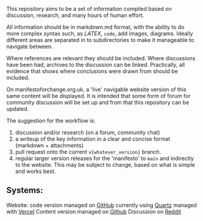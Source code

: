 This repository aims to be a set of information compiled based on discussion, research, and many hours of human effort.

All information should be in markdown.md format, with the ability to do more complex syntax such, as $LATEX$,  `code`, add images, diagrams. Ideally different areas are separated in to subdirectories to make it manageable to navigate between. 

Where references are relevant they should be included. Where discussions have been had, archives to the discussion can be linked. Practically, all evidence that shows where conclusions were drawn from should be included.

On manifestoforchange.org.uk, a 'live' navigable website version of this same content will be displayed. It is intended that some form of forum for community discussion will be set up and from that this repository can be updated.

The suggestion for the workflow is:
1. discussion and/or research (on a forum, community chat)
2. a writeup of the key information in a clear and concise format (markdown + attachments)
3. pull request onto the current `v{whatever_version}` branch.
4. regular larger version releases for the 'manifesto' to `main` and indirectly to the website.
This may be subject to change, based on what is simple and works best.

## Systems:
Website: code version managed on [GitHub](https://github.com/alexander-dast/manifestoforchange) currently using [Quartz](https://quartz.jzhao.xyz/) managed with [Vercel](https://vercel.com/alexander-dasts-projects)
Content version managed on [Github](https://github.com/alexander-dast/manifestoforchange-content)
Discussion on [Reddit](https://reddit.com/r/manifestoforchange)




